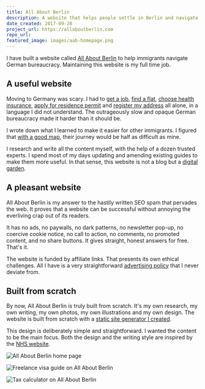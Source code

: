 ```yaml
---
title: All About Berlin
description: A website that helps people settle in Berlin and navigate German bureaucracy.
date_created: 2017-09-20
project_url: https://allaboutberlin.com
repo_url: 
featured_image: images/aab-homepage.png
---
```


I have built a website called [All About Berlin](https://allaboutberlin.com) to help immigrants navigate German bureaucracy. Maintaining this website is my full time job.

## A useful website

Moving to Germany was scary. I had to [get a job](https://allaboutberlin.com/guides/find-a-job-in-berlin), [find a flat](https://allaboutberlin.com/guides/find-a-flat-in-berlin), [choose health insurance](https://allaboutberlin.com/guides/german-health-insurance), [apply for residence permit](https://allaboutberlin.com/guides/residence-permit) and [register my address](https://allaboutberlin.com/guides/anmeldung-in-english-berlin) all alone, in a language I did not understand. The outrageously slow and opaque German bureaucracy made it harder than it should be.

I wrote down what I learned to make it easier for other immigrants. I figured that [with a good map](/blog/maps), their journey would be half as difficult as mine.

I research and write all the content myself, with the help of a dozen trusted experts. I spend most of my days updating and amending existing guides to make them more useful. In that sense, this website is not a blog but a [digital garden](/blog/digital-gardening).

## A pleasant website

All About Berlin is my answer to the hastily written SEO spam that pervades the web. It proves that a website can be successful without annoying the everliving crap out of its readers.

It has no ads, no paywalls, no dark patterns, no newsletter pop-up, no coercive cookie notice, no call to action, no comments, no promoted content, and no share buttons. It gives straight, honest answers for free. That's it.

The website is funded by affiliate links. That presents its own ethical challenges. All I have is a very straightforward [advertising policy](https://allaboutberlin.com/terms#advertising-policy) that I never deviate from.

## Built from scratch

By now, All About Berlin is truly built from scratch. It's my own research, my own writing, my own photos, my own illustrations and my own design. The website is built from scratch with a [static site generator I created](/projects/ursus).

This design is deliberately simple and straightforward. I wanted the content to be the main focus. Both the design and the writing style are inspired by the [NHS website](https://www.nhs.uk/conditions/cough/).

![All About Berlin home page](/images/aab-homepage.png)

![Freelance visa guide on All About Berlin](/images/aab-guide-1.png)

![Tax calculator on All About Berlin](/images/aab-guide-2.png)
